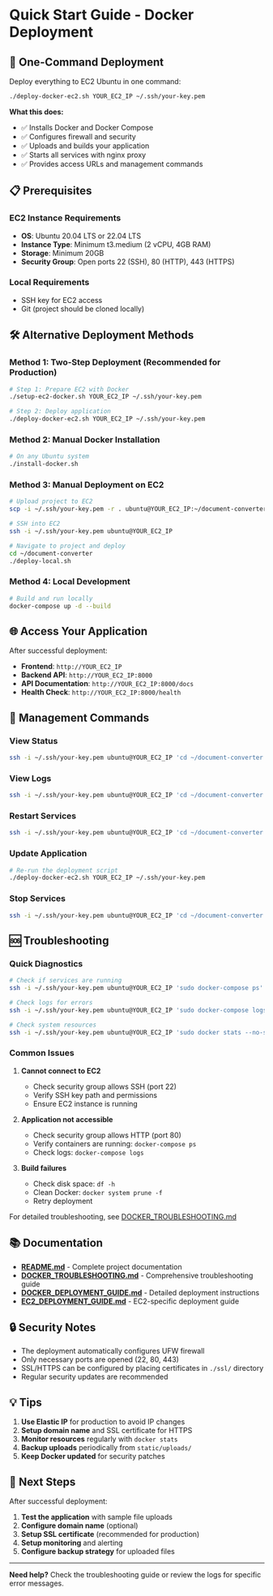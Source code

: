 # Quick Start Guide - Docker Deployment

## 🚀 One-Command Deployment

Deploy everything to EC2 Ubuntu in one command:

```bash
./deploy-docker-ec2.sh YOUR_EC2_IP ~/.ssh/your-key.pem
```

**What this does:**

- ✅ Installs Docker and Docker Compose
- ✅ Configures firewall and security
- ✅ Uploads and builds your application
- ✅ Starts all services with nginx proxy
- ✅ Provides access URLs and management commands

## 📋 Prerequisites

### EC2 Instance Requirements

- **OS**: Ubuntu 20.04 LTS or 22.04 LTS
- **Instance Type**: Minimum t3.medium (2 vCPU, 4GB RAM)
- **Storage**: Minimum 20GB
- **Security Group**: Open ports 22 (SSH), 80 (HTTP), 443 (HTTPS)

### Local Requirements

- SSH key for EC2 access
- Git (project should be cloned locally)

## 🛠️ Alternative Deployment Methods

### Method 1: Two-Step Deployment (Recommended for Production)

```bash
# Step 1: Prepare EC2 with Docker
./setup-ec2-docker.sh YOUR_EC2_IP ~/.ssh/your-key.pem

# Step 2: Deploy application
./deploy-docker-ec2.sh YOUR_EC2_IP ~/.ssh/your-key.pem
```

### Method 2: Manual Docker Installation

```bash
# On any Ubuntu system
./install-docker.sh
```

### Method 3: Manual Deployment on EC2

```bash
# Upload project to EC2
scp -i ~/.ssh/your-key.pem -r . ubuntu@YOUR_EC2_IP:~/document-converter/

# SSH into EC2
ssh -i ~/.ssh/your-key.pem ubuntu@YOUR_EC2_IP

# Navigate to project and deploy
cd ~/document-converter
./deploy-local.sh
```

### Method 4: Local Development

```bash
# Build and run locally
docker-compose up -d --build
```

## 🌐 Access Your Application

After successful deployment:

- **Frontend**: `http://YOUR_EC2_IP`
- **Backend API**: `http://YOUR_EC2_IP:8000`
- **API Documentation**: `http://YOUR_EC2_IP:8000/docs`
- **Health Check**: `http://YOUR_EC2_IP:8000/health`

## 🔧 Management Commands

### View Status

```bash
ssh -i ~/.ssh/your-key.pem ubuntu@YOUR_EC2_IP 'cd ~/document-converter && sudo docker-compose ps'
```

### View Logs

```bash
ssh -i ~/.ssh/your-key.pem ubuntu@YOUR_EC2_IP 'cd ~/document-converter && sudo docker-compose logs -f'
```

### Restart Services

```bash
ssh -i ~/.ssh/your-key.pem ubuntu@YOUR_EC2_IP 'cd ~/document-converter && sudo docker-compose restart'
```

### Update Application

```bash
# Re-run the deployment script
./deploy-docker-ec2.sh YOUR_EC2_IP ~/.ssh/your-key.pem
```

### Stop Services

```bash
ssh -i ~/.ssh/your-key.pem ubuntu@YOUR_EC2_IP 'cd ~/document-converter && sudo docker-compose down'
```

## 🆘 Troubleshooting

### Quick Diagnostics

```bash
# Check if services are running
ssh -i ~/.ssh/your-key.pem ubuntu@YOUR_EC2_IP 'sudo docker-compose ps'

# Check logs for errors
ssh -i ~/.ssh/your-key.pem ubuntu@YOUR_EC2_IP 'sudo docker-compose logs --tail=50'

# Check system resources
ssh -i ~/.ssh/your-key.pem ubuntu@YOUR_EC2_IP 'sudo docker stats --no-stream'
```

### Common Issues

1. **Cannot connect to EC2**

   - Check security group allows SSH (port 22)
   - Verify SSH key path and permissions
   - Ensure EC2 instance is running

2. **Application not accessible**

   - Check security group allows HTTP (port 80)
   - Verify containers are running: `docker-compose ps`
   - Check logs: `docker-compose logs`

3. **Build failures**
   - Check disk space: `df -h`
   - Clean Docker: `docker system prune -f`
   - Retry deployment

For detailed troubleshooting, see [DOCKER_TROUBLESHOOTING.md](DOCKER_TROUBLESHOOTING.md)

## 📚 Documentation

- **[README.md](README.md)** - Complete project documentation
- **[DOCKER_TROUBLESHOOTING.md](DOCKER_TROUBLESHOOTING.md)** - Comprehensive troubleshooting guide
- **[DOCKER_DEPLOYMENT_GUIDE.md](DOCKER_DEPLOYMENT_GUIDE.md)** - Detailed deployment instructions
- **[EC2_DEPLOYMENT_GUIDE.md](EC2_DEPLOYMENT_GUIDE.md)** - EC2-specific deployment guide

## 🔒 Security Notes

- The deployment automatically configures UFW firewall
- Only necessary ports are opened (22, 80, 443)
- SSL/HTTPS can be configured by placing certificates in `./ssl/` directory
- Regular security updates are recommended

## 💡 Tips

1. **Use Elastic IP** for production to avoid IP changes
2. **Setup domain name** and SSL certificate for HTTPS
3. **Monitor resources** regularly with `docker stats`
4. **Backup uploads** periodically from `static/uploads/`
5. **Keep Docker updated** for security patches

## 🎯 Next Steps

After successful deployment:

1. **Test the application** with sample file uploads
2. **Configure domain name** (optional)
3. **Setup SSL certificate** (recommended for production)
4. **Setup monitoring** and alerting
5. **Configure backup strategy** for uploaded files

---

**Need help?** Check the troubleshooting guide or review the logs for specific error messages.
